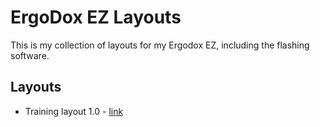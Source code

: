 # ErgoDox EZ Layouts

This is my collection of layouts for my Ergodox EZ, including the flashing software.

## Layouts

* Training layout 1.0 - [link](http://configure.ergodox-ez.com/keyboard_layouts/qoozpa/edit)
